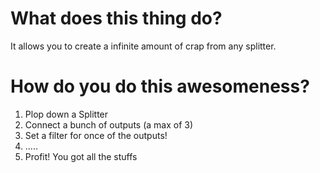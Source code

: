 # What does this thing do?
It allows you to create a infinite amount of crap from any splitter.

# How do you do this awesomeness?
1. Plop down a Splitter
2. Connect a bunch of outputs (a max of 3)
3. Set a filter for once of the outputs!
4. .....
5. Profit! You got all the stuffs

